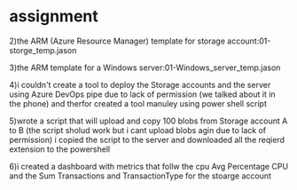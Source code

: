 # assignment
2)the ARM (Azure Resource Manager) template for storage account:01-storge_temp.jason

3)the ARM template for a Windows server:01-Windows_server_temp.jason

4)i couldn't create a tool to deploy the Storage accounts and the server using  Azure DevOps pipe due to lack of permission (we talked about it in the phone)
and therfor created a tool manuley using power shell script 

5)wrote a script that will upload and copy 100 blobs from Storage account A to B (the script sholud work but i cant upload blobs agin due to lack of permission) i copied the script 
to the server and downloaded all the reqierd extension to the powershell 

6)i created a dashboard with metrics that follw the cpu Avg Percentage CPU  and the Sum Transactions and TransactionType for the stoarge account



